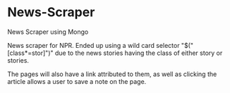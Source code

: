 # News-Scraper
News Scraper using Mongo


News scraper for NPR.  Ended up using a wild card selector "$("[class*=stor]")" 
due to the news stories having the class of either story or stories.

The pages will also have a link attributed to them, as well as clicking
the article allows a user to save a note on the page.